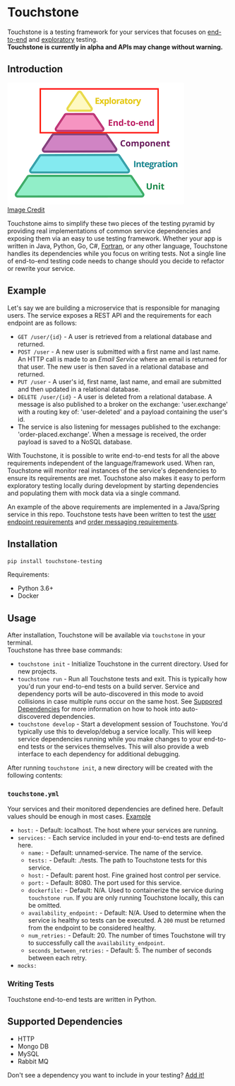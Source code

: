 Touchstone
======
Touchstone is a testing framework for your services that focuses on [end-to-end](https://www.martinfowler.com/bliki/BroadStackTest.html) and [exploratory](https://martinfowler.com/bliki/ExploratoryTesting.html) testing.  
**Touchstone is currently in alpha and APIs may change without warning.**


## Introduction
![Testing Pyramid](./docs/images/testing-pyramid.png)  
[Image Credit](https://martinfowler.com/articles/microservice-testing/#conclusion-test-pyramid)

Touchstone aims to simplify these two pieces of the testing pyramid by providing real implementations of common service dependencies and exposing them via an easy to use testing framework. Whether your app is written in Java, Python, Go, C#, [Fortran](https://www.fortran.io/), or any other language, Touchstone handles its dependencies while you focus on writing tests. Not a single line of end-to-end testing code needs to change should you decide to refactor or rewrite your service.


## Example
Let's say we are building a microservice that is responsible for managing users. The service exposes a REST API and the requirements for each endpoint are as follows:
 * `GET /user/{id}` - A user is retrieved from a relational database and returned.
 * `POST /user` - A new user is submitted with a first name and last name. An HTTP call is made to an _Email Service_ where an email is returned for that user. The new user is then saved in a relational database and returned.
 * `PUT /user` - A user's id, first name, last name, and email are submitted and then updated in a relational database.
 * `DELETE /user/{id}` - A user is deleted from a relational database. A message is also published to a broker on the exchange: 'user.exchange' with a routing key of: 'user-deleted' and a payload containing the user's id.
 * The service is also listening for messages published to the exchange: 'order-placed.exchange'. When a message is received, the order payload is saved to a NoSQL database.

With Touchstone, it is possible to write end-to-end tests for all the above requirements independent of the language/framework used. When ran, Touchstone will monitor real instances of the service's dependencies to ensure its requirements are met. Touchstone also makes it easy to perform exploratory testing locally during development by starting dependencies and populating them with mock data via a single command.

An example of the above requirements are implemented in a Java/Spring service in this repo. Touchstone tests have been written to test the [user endpoint requirements](./examples/java-spring/touchstone/tests/user.py) and [order messaging requirements](./examples/java-spring/touchstone/tests/order.py).


## Installation
`pip install touchstone-testing`

Requirements:
 * Python 3.6+
 * Docker


## Usage
After installation, Touchstone will be available via `touchstone` in your terminal.  
Touchstone has three base commands:
 * `touchstone init` - Initialize Touchstone in the current directory. Used for new projects.
 * `touchstone run` - Run all Touchstone tests and exit. This is typically how you'd run your end-to-end tests on a build server. Service and dependency ports will be auto-discovered in this mode to avoid collisions in case multiple runs occur on the same host. See [Suppored Dependencies](#supported-dependencies) for more information on how to hook into auto-discovered dependencies.
 * `touchstone develop` - Start a development session of Touchstone. You'd typically use this to develop/debug a service locally. This will keep service dependencies running while you make changes to your end-to-end tests or the services themselves. This will also provide a web interface to each dependency for additional debugging. 
 
After running `touchstone init`, a new directory will be created with the following contents:

### `touchstone.yml`
Your services and their monitored dependencies are defined here. Default values should be enough in most cases. [Example](./examples/java-spring/touchstone/touchstone.yml)
 * `host:` - Default: localhost. The host where your services are running.
 * `services:` - Each service included in your end-to-end tests are defined here.
   * `name:` - Default: unnamed-service. The name of the service.
   * `tests:` - Default: ./tests. The path to Touchstone tests for this service.
   * `host:` - Default: parent host. Fine grained host control per service.
   * `port:` - Default: 8080. The port used for this service.
   * `dockerfile:` - Default: N/A. Used to containerize the service during `touchstone run`. If you are only running Touchstone locally, this can be omitted.
   * `availability_endpoint:` - Default: N/A. Used to determine when the service is healthy so tests can be executed. A `200` must be returned from the endpoint to be considered healthy.
   * `num_retries:` - Default: 20. The number of times Touchstone will try to successfully call the `availability_endpoint`.
   * `seconds_between_retries:` - Default: 5. The number of seconds between each retry.
 * `mocks:`

 
### Writing Tests
Touchstone end-to-end tests are written in Python. 


## Supported Dependencies
 * HTTP
 * Mongo DB
 * MySQL
 * Rabbit MQ
 
Don't see a dependency you want to include in your testing? [Add it!](./docs/under-construction.md)
